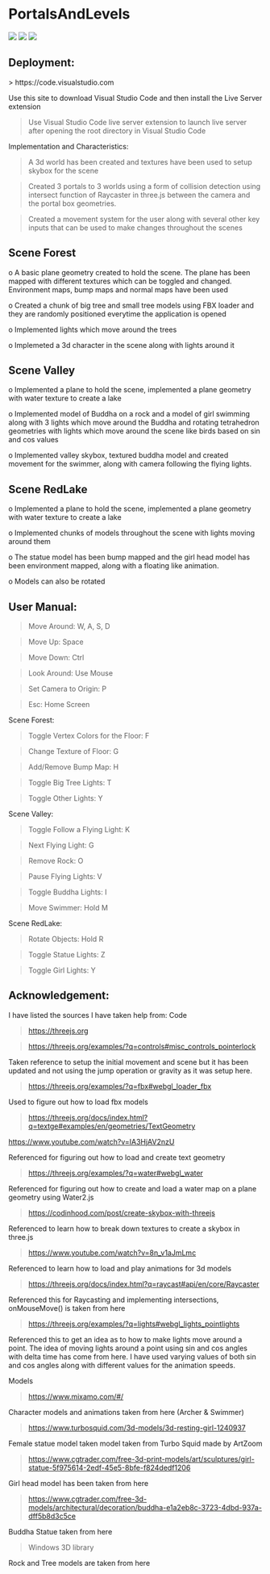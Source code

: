 # PortalsAndLevels

<img src="1.png"><img>
<img src="2.png"><img>
<img src="3.png"><img>
<h2>Deployment:</h2>
>	https://code.visualstudio.com

Use this site to download Visual Studio Code and then install the Live Server extension

>	Use Visual Studio Code live server extension to launch live server after opening the root directory in Visual Studio Code

Implementation and Characteristics:

>	A 3d world has been created and textures have been used to setup skybox for the scene

>	Created 3 portals to 3 worlds using a form of collision detection using intersect function of Raycaster in three.js between the camera and the portal box geometries.

>	Created a movement system for the user along with several other key inputs that can be used to make changes throughout the scenes  


<h2>Scene Forest</h2>

o	A basic plane geometry created to hold the scene. The plane has been mapped with different textures which can be toggled and changed. Environment maps, bump maps and normal maps have been used

o	Created a chunk of big tree and small tree models using FBX loader and they are randomly positioned everytime the application is opened

o	Implemented lights which move around the trees

o	Implemeted a 3d character in the scene along with lights around it


<h2>Scene Valley</h2>

o	Implemented a plane to hold the scene, implemented a plane geometry with water texture to create a lake

o	Implemented model of Buddha on a rock and a model of girl swimming along with 3 lights which move around the Buddha and rotating tetrahedron geometries with lights which move around the scene like birds based on sin and cos values

o	Implemented valley skybox, textured buddha model and created movement for the swimmer, along with camera following the flying lights. 


<h2>Scene RedLake</h2>

o	Implemented a plane to hold the scene, implemented a plane geometry with water texture to create a lake

o	Implemented chunks of models throughout the scene with lights moving around them

o	The statue model has been bump mapped and the girl head model has been environment mapped, along with a floating like animation. 

o	Models can also be rotated


<h2>User Manual:</h2>

>	Move Around: W, A, S, D

>	Move Up: Space

>	Move Down: Ctrl

>	Look Around: Use Mouse

>	Set Camera to Origin: P

>	Esc: Home Screen

Scene Forest:

>	Toggle Vertex Colors for the Floor: F

>	Change Texture of Floor: G

>	Add/Remove Bump Map: H

>	Toggle Big Tree Lights: T

>	Toggle Other Lights: Y

Scene Valley:

>	Toggle Follow a Flying Light: K

>	Next Flying Light: G

>	Remove Rock: O

>	Pause Flying Lights: V

>	Toggle Buddha Lights: I

>	Move Swimmer: Hold M

Scene RedLake:

>	Rotate Objects: Hold R

>	Toggle Statue Lights: Z

>	Toggle Girl Lights: Y



<h2>Acknowledgement:</h2>

I have listed the sources I have taken help from:
	Code
	
>	https://threejs.org

>	https://threejs.org/examples/?q=controls#misc_controls_pointerlock

Taken reference to setup the initial movement and scene but it has been updated and not using the jump operation or gravity as it was setup here.

>	https://threejs.org/examples/?q=fbx#webgl_loader_fbx

Used to figure out how to load fbx models  

>	https://threejs.org/docs/index.html?q=textge#examples/en/geometries/TextGeometry


https://www.youtube.com/watch?v=IA3HjAV2nzU

Referenced for figuring out how to load and create text geometry

>	https://threejs.org/examples/?q=water#webgl_water

Referenced for figuring out how to create and load a water map on a plane geometry using Water2.js

>	https://codinhood.com/post/create-skybox-with-threejs

Referenced to learn how to break down textures to create a skybox in three.js

>	https://www.youtube.com/watch?v=8n_v1aJmLmc

Referenced to learn how to load and play animations for 3d models

>	https://threejs.org/docs/index.html?q=raycast#api/en/core/Raycaster

Referenced this for Raycasting and implementing intersections, onMouseMove() is taken from here

>	https://threejs.org/examples/?q=lights#webgl_lights_pointlights

Referenced this to get an idea as to how to make lights move around a point. The idea of moving lights around a point using sin and cos angles with delta time has come from here. I have used varying values of both sin and cos angles along with different values for the animation speeds.


Models

>	https://www.mixamo.com/#/

Character models and animations taken from here (Archer & Swimmer)

>	https://www.turbosquid.com/3d-models/3d-resting-girl-1240937

Female statue model taken model taken from Turbo Squid made by ArtZoom

>	https://www.cgtrader.com/free-3d-print-models/art/sculptures/girl-statue-5f975614-2edf-45e5-8bfe-f824dedf1206

Girl head model has been taken from here

>	https://www.cgtrader.com/free-3d-models/architectural/decoration/buddha-e1a2eb8c-3723-4dbd-937a-dff5b8d3c5ce

Buddha Statue taken from here

>	Windows 3D library

Rock and Tree models are taken from here

